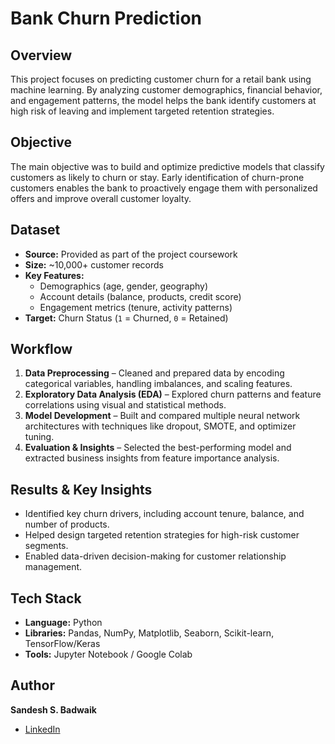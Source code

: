 # Bank Churn Prediction

## Overview  
This project focuses on predicting customer churn for a retail bank using machine learning. By analyzing customer demographics, financial behavior, and engagement patterns, the model helps the bank identify customers at high risk of leaving and implement targeted retention strategies.

## Objective  
The main objective was to build and optimize predictive models that classify customers as likely to churn or stay. Early identification of churn-prone customers enables the bank to proactively engage them with personalized offers and improve overall customer loyalty.

## Dataset  
- **Source:** Provided as part of the project coursework  
- **Size:** ~10,000+ customer records  
- **Key Features:**  
  - Demographics (age, gender, geography)  
  - Account details (balance, products, credit score)  
  - Engagement metrics (tenure, activity patterns)  
- **Target:** Churn Status (`1` = Churned, `0` = Retained)

## Workflow  
1. **Data Preprocessing** – Cleaned and prepared data by encoding categorical variables, handling imbalances, and scaling features.  
2. **Exploratory Data Analysis (EDA)** – Explored churn patterns and feature correlations using visual and statistical methods.  
3. **Model Development** – Built and compared multiple neural network architectures with techniques like dropout, SMOTE, and optimizer tuning.  
4. **Evaluation & Insights** – Selected the best-performing model and extracted business insights from feature importance analysis.

## Results & Key Insights  
- Identified key churn drivers, including account tenure, balance, and number of products.  
- Helped design targeted retention strategies for high-risk customer segments.  
- Enabled data-driven decision-making for customer relationship management.

## Tech Stack  
- **Language:** Python  
- **Libraries:** Pandas, NumPy, Matplotlib, Seaborn, Scikit-learn, TensorFlow/Keras  
- **Tools:** Jupyter Notebook / Google Colab  

## Author  
**Sandesh S. Badwaik**  
- [LinkedIn](https://www.linkedin.com/in/sbadwaik/)
